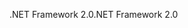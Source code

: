 <span data-ttu-id="1af1e-101">.NET Framework 2.0</span><span class="sxs-lookup"><span data-stu-id="1af1e-101">.NET Framework 2.0</span></span>